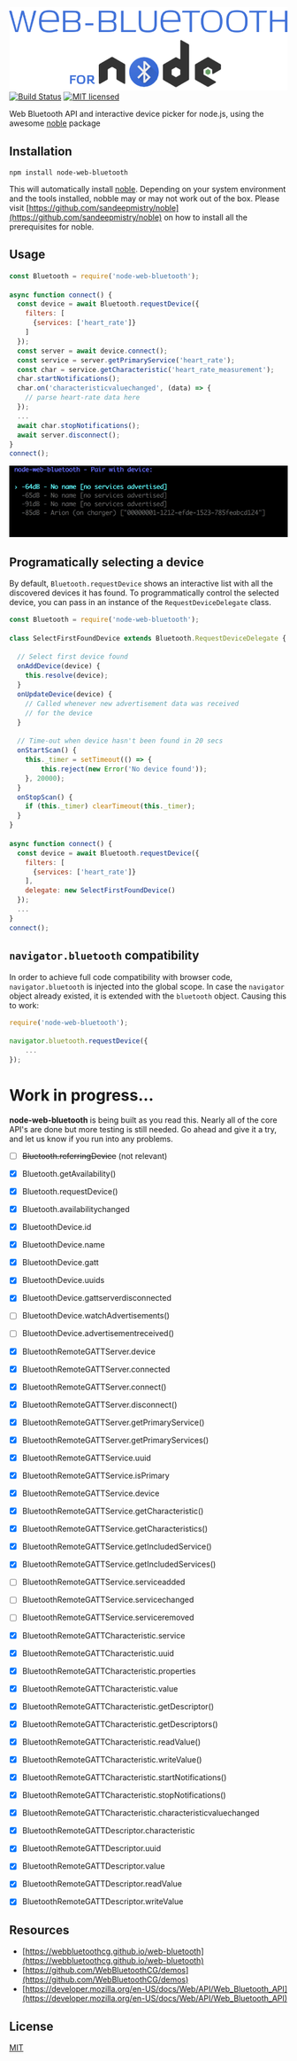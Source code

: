 ![node-web-bluetooth logo](./node-web-bluetooth.png)
[![Build Status](https://travis-ci.org/IjzerenHein/node-web-bluetooth.svg?branch=master)](https://travis-ci.org/IjzerenHein/node-web-bluetooth) [![MIT licensed](https://img.shields.io/badge/license-MIT-blue.svg)](https://raw.githubusercontent.com/IjzerenHein/node-web-bluetooth/master/LICENSE.txt)

Web Bluetooth API and interactive device picker for node.js, using the awesome [noble](https://github.com/sandeepmistry/noble) package

## Installation

	npm install node-web-bluetooth
	
This will automatically install [noble](https://github.com/sandeepmistry/noble). Depending on your system environment and the tools installed, nobble may or may not work out of the box. Please visit [https://github.com/sandeepmistry/noble](https://github.com/sandeepmistry/noble) on how to install all the prerequisites for noble.

## Usage

```js
const Bluetooth	= require('node-web-bluetooth');

async function connect() {
  const device = await Bluetooth.requestDevice({
    filters: [
      {services: ['heart_rate']}
    ]
  });
  const server = await device.connect();
  const service = server.getPrimaryService('heart_rate');
  const char = service.getCharacteristic('heart_rate_measurement');
  char.startNotifications();
  char.on('characteristicvaluechanged', (data) => {
    // parse heart-rate data here
  });
  ...
  await char.stopNotifications();
  await server.disconnect();
}
connect();
```

![node-web-bluetooth-request-device](./node-web-bluetooth-request-device.gif)

## Programatically selecting a device

By default, `Bluetooth.requestDevice` shows an interactive list
with all the discovered devices it has found. To programmatically
control the selected device, you can pass in an instance of the `RequestDeviceDelegate` class.

```js
const Bluetooth	= require('node-web-bluetooth');

class SelectFirstFoundDevice extends Bluetooth.RequestDeviceDelegate {

  // Select first device found
  onAddDevice(device) {
    this.resolve(device);
  }
  onUpdateDevice(device) {
    // Called whenever new advertisement data was received
    // for the device
  }

  // Time-out when device hasn't been found in 20 secs
  onStartScan() {
    this._timer = setTimeout(() => {
	    this.reject(new Error('No device found'));
    }, 20000);
  }
  onStopScan() {
    if (this._timer) clearTimeout(this._timer);
  }
}

async function connect() {
  const device = await Bluetooth.requestDevice({
    filters: [
      {services: ['heart_rate']}
    ],
    delegate: new SelectFirstFoundDevice()
  });
  ...
}
connect();
```

## `navigator.bluetooth` compatibility

In order to achieve full code compatibility with browser code, `navigator.bluetooth` is injected into the global scope.
In case the `navigator` object already existed, it is 
extended with the `bluetooth` object. Causing this to work:

```js
require('node-web-bluetooth');

navigator.bluetooth.requestDevice({
	...
});
```

# Work in progress...
**node-web-bluetooth** is being built as you read this. Nearly all 
of the core API's are done but more testing is still needed. 
Go ahead and give it a try, and let us know if you run into any problems.

- [ ] ~~Bluetooth.referringDevice~~ (not relevant)
- [x] Bluetooth.getAvailability()
- [x] Bluetooth.requestDevice()
- [x] Bluetooth.availabilitychanged
- [x] BluetoothDevice.id
- [x] BluetoothDevice.name
- [x] BluetoothDevice.gatt
- [x] BluetoothDevice.uuids
- [x] BluetoothDevice.gattserverdisconnected
- [ ] BluetoothDevice.watchAdvertisements()
- [ ] BluetoothDevice.advertisementreceived()
- [x] BluetoothRemoteGATTServer.device
- [x] BluetoothRemoteGATTServer.connected
- [x] BluetoothRemoteGATTServer.connect()
- [x] BluetoothRemoteGATTServer.disconnect()
- [x] BluetoothRemoteGATTServer.getPrimaryService()
- [x] BluetoothRemoteGATTServer.getPrimaryServices()
- [x] BluetoothRemoteGATTService.uuid
- [x] BluetoothRemoteGATTService.isPrimary
- [x] BluetoothRemoteGATTService.device
- [x] BluetoothRemoteGATTService.getCharacteristic()
- [x] BluetoothRemoteGATTService.getCharacteristics()
- [x] BluetoothRemoteGATTService.getIncludedService()
- [x] BluetoothRemoteGATTService.getIncludedServices()
- [ ] BluetoothRemoteGATTService.serviceadded
- [ ] BluetoothRemoteGATTService.servicechanged
- [ ] BluetoothRemoteGATTService.serviceremoved
- [x] BluetoothRemoteGATTCharacteristic.service
- [x] BluetoothRemoteGATTCharacteristic.uuid
- [x] BluetoothRemoteGATTCharacteristic.properties
- [x] BluetoothRemoteGATTCharacteristic.value
- [x] BluetoothRemoteGATTCharacteristic.getDescriptor()
- [x] BluetoothRemoteGATTCharacteristic.getDescriptors()
- [x] BluetoothRemoteGATTCharacteristic.readValue()
- [x] BluetoothRemoteGATTCharacteristic.writeValue()
- [x] BluetoothRemoteGATTCharacteristic.startNotifications()
- [x] BluetoothRemoteGATTCharacteristic.stopNotifications()
- [x] BluetoothRemoteGATTCharacteristic.characteristicvaluechanged
- [x] BluetoothRemoteGATTDescriptor.characteristic
- [x] BluetoothRemoteGATTDescriptor.uuid
- [x] BluetoothRemoteGATTDescriptor.value
- [x] BluetoothRemoteGATTDescriptor.readValue
- [x] BluetoothRemoteGATTDescriptor.writeValue


## Resources

- [https://webbluetoothcg.github.io/web-bluetooth](https://webbluetoothcg.github.io/web-bluetooth)
- [https://github.com/WebBluetoothCG/demos](https://github.com/WebBluetoothCG/demos)
- [https://developer.mozilla.org/en-US/docs/Web/API/Web_Bluetooth_API](https://developer.mozilla.org/en-US/docs/Web/API/Web_Bluetooth_API)

## License

[MIT](./LICENSE.txt)
